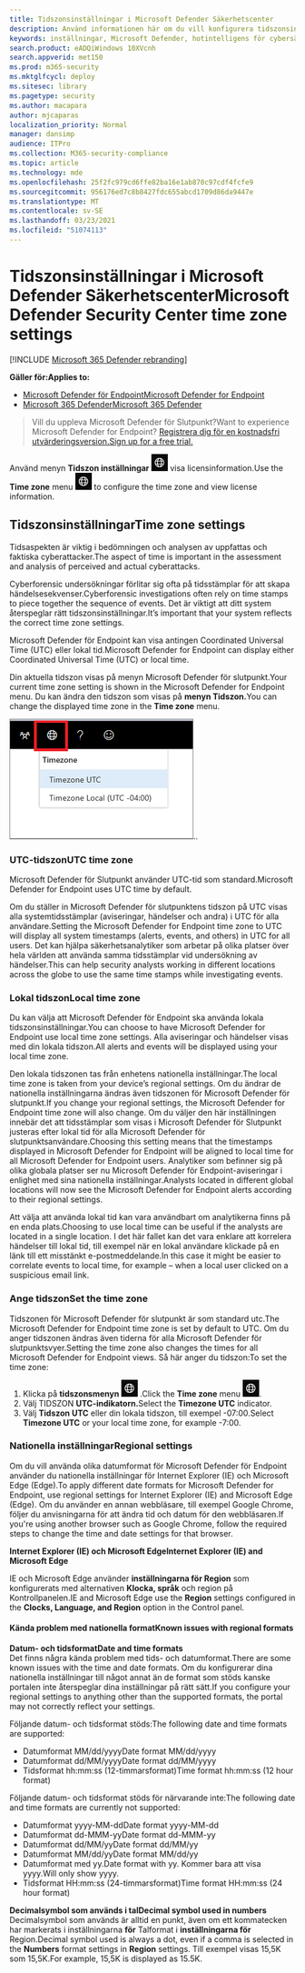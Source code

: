 ```yaml
---
title: Tidszonsinställningar i Microsoft Defender Säkerhetscenter
description: Använd informationen här om du vill konfigurera tidszonsinställningarna för säkerhetscentret i Microsoft Defender och visa licensinformation.
keywords: inställningar, Microsoft Defender, hotintelligens för cybersäkerhet, avancerat skydd mot hot, tidszon, utc, lokal tid, licens
search.product: eADQiWindows 10XVcnh
search.appverid: met150
ms.prod: m365-security
ms.mktglfcycl: deploy
ms.sitesec: library
ms.pagetype: security
ms.author: macapara
author: mjcaparas
localization_priority: Normal
manager: dansimp
audience: ITPro
ms.collection: M365-security-compliance
ms.topic: article
ms.technology: mde
ms.openlocfilehash: 25f2fc979cd6ffe82ba16e1ab870c97cdf4fcfe9
ms.sourcegitcommit: 956176ed7c8b8427fdc655abcd1709d86da9447e
ms.translationtype: MT
ms.contentlocale: sv-SE
ms.lasthandoff: 03/23/2021
ms.locfileid: "51074113"
---
```

# <a name="microsoft-defender-security-center-time-zone-settings"></a><span data-ttu-id="57d33-104">Tidszonsinställningar i Microsoft Defender Säkerhetscenter</span><span class="sxs-lookup"><span data-stu-id="57d33-104">Microsoft Defender Security Center time zone settings</span></span>

[!INCLUDE [Microsoft 365 Defender rebranding](../../includes/microsoft-defender.md)]

<span data-ttu-id="57d33-105">**Gäller för:**</span><span class="sxs-lookup"><span data-stu-id="57d33-105">**Applies to:**</span></span>
- [<span data-ttu-id="57d33-106">Microsoft Defender för Endpoint</span><span class="sxs-lookup"><span data-stu-id="57d33-106">Microsoft Defender for Endpoint</span></span>](https://go.microsoft.com/fwlink/p/?linkid=2146631)
- [<span data-ttu-id="57d33-107">Microsoft 365 Defender</span><span class="sxs-lookup"><span data-stu-id="57d33-107">Microsoft 365 Defender</span></span>](https://go.microsoft.com/fwlink/?linkid=2118804)




><span data-ttu-id="57d33-108">Vill du uppleva Microsoft Defender för Slutpunkt?</span><span class="sxs-lookup"><span data-stu-id="57d33-108">Want to experience Microsoft Defender for Endpoint?</span></span> [<span data-ttu-id="57d33-109">Registrera dig för en kostnadsfri utvärderingsversion.</span><span class="sxs-lookup"><span data-stu-id="57d33-109">Sign up for a free trial.</span></span>](https://www.microsoft.com/microsoft-365/windows/microsoft-defender-atp?ocid=docs-wdatp-settings-abovefoldlink)

<span data-ttu-id="57d33-110">Använd menyn **Tidszon inställningar** ![ Tidszon inställningar1 för att konfigurera tidszon och ](images/atp-time-zone.png) visa licensinformation.</span><span class="sxs-lookup"><span data-stu-id="57d33-110">Use the **Time zone** menu ![Time zone settings icon1](images/atp-time-zone.png) to configure the time zone and view license information.</span></span>

## <a name="time-zone-settings"></a><span data-ttu-id="57d33-111">Tidszonsinställningar</span><span class="sxs-lookup"><span data-stu-id="57d33-111">Time zone settings</span></span>
<span data-ttu-id="57d33-112">Tidsaspekten är viktig i bedömningen och analysen av uppfattas och faktiska cyberattacker.</span><span class="sxs-lookup"><span data-stu-id="57d33-112">The aspect of time is important in the assessment and analysis of perceived and actual cyberattacks.</span></span>

<span data-ttu-id="57d33-113">Cyberforensic undersökningar förlitar sig ofta på tidsstämplar för att skapa händelsesekvenser.</span><span class="sxs-lookup"><span data-stu-id="57d33-113">Cyberforensic investigations often rely on time stamps to piece together the sequence of events.</span></span> <span data-ttu-id="57d33-114">Det är viktigt att ditt system återspeglar rätt tidszonsinställningar.</span><span class="sxs-lookup"><span data-stu-id="57d33-114">It’s important that your system reflects the correct time zone settings.</span></span>

<span data-ttu-id="57d33-115">Microsoft Defender för Endpoint kan visa antingen Coordinated Universal Time (UTC) eller lokal tid.</span><span class="sxs-lookup"><span data-stu-id="57d33-115">Microsoft Defender for Endpoint can display either Coordinated Universal Time (UTC) or local time.</span></span>

<span data-ttu-id="57d33-116">Din aktuella tidszon visas på menyn Microsoft Defender för slutpunkt.</span><span class="sxs-lookup"><span data-stu-id="57d33-116">Your current time zone setting is shown in the Microsoft Defender for Endpoint menu.</span></span> <span data-ttu-id="57d33-117">Du kan ändra den tidszon som visas på **menyn Tidszon.**</span><span class="sxs-lookup"><span data-stu-id="57d33-117">You can change the displayed time zone in the **Time zone** menu.</span></span>

![Ikon för tidszonsinställningar2](images/atp-time-zone-menu.png)<span data-ttu-id="57d33-119">.</span><span class="sxs-lookup"><span data-stu-id="57d33-119">.</span></span>

### <a name="utc-time-zone"></a><span data-ttu-id="57d33-120">UTC-tidszon</span><span class="sxs-lookup"><span data-stu-id="57d33-120">UTC time zone</span></span>
<span data-ttu-id="57d33-121">Microsoft Defender för Slutpunkt använder UTC-tid som standard.</span><span class="sxs-lookup"><span data-stu-id="57d33-121">Microsoft Defender for Endpoint uses UTC time by default.</span></span>

<span data-ttu-id="57d33-122">Om du ställer in Microsoft Defender för slutpunktens tidszon på UTC visas alla systemtidsstämplar (aviseringar, händelser och andra) i UTC för alla användare.</span><span class="sxs-lookup"><span data-stu-id="57d33-122">Setting the Microsoft Defender for Endpoint time zone to UTC will display all system timestamps (alerts, events, and others) in UTC for all users.</span></span> <span data-ttu-id="57d33-123">Det kan hjälpa säkerhetsanalytiker som arbetar på olika platser över hela världen att använda samma tidsstämplar vid undersökning av händelser.</span><span class="sxs-lookup"><span data-stu-id="57d33-123">This can help security analysts working in different locations across the globe to use the same time stamps while investigating events.</span></span>

### <a name="local-time-zone"></a><span data-ttu-id="57d33-124">Lokal tidszon</span><span class="sxs-lookup"><span data-stu-id="57d33-124">Local time zone</span></span>
<span data-ttu-id="57d33-125">Du kan välja att Microsoft Defender för Endpoint ska använda lokala tidszonsinställningar.</span><span class="sxs-lookup"><span data-stu-id="57d33-125">You can choose to have Microsoft Defender for Endpoint use local time zone settings.</span></span> <span data-ttu-id="57d33-126">Alla aviseringar och händelser visas med din lokala tidszon.</span><span class="sxs-lookup"><span data-stu-id="57d33-126">All alerts and events will be displayed using your local time zone.</span></span>

<span data-ttu-id="57d33-127">Den lokala tidszonen tas från enhetens nationella inställningar.</span><span class="sxs-lookup"><span data-stu-id="57d33-127">The local time zone is taken from your device’s regional settings.</span></span> <span data-ttu-id="57d33-128">Om du ändrar de nationella inställningarna ändras även tidszonen för Microsoft Defender för slutpunkt.</span><span class="sxs-lookup"><span data-stu-id="57d33-128">If you change your regional settings, the Microsoft Defender for Endpoint time zone will also change.</span></span> <span data-ttu-id="57d33-129">Om du väljer den här inställningen innebär det att tidsstämplar som visas i Microsoft Defender för Slutpunkt justeras efter lokal tid för alla Microsoft Defender för slutpunktsanvändare.</span><span class="sxs-lookup"><span data-stu-id="57d33-129">Choosing this setting means that the timestamps displayed in Microsoft Defender for Endpoint will be aligned to local time for all Microsoft Defender for Endpoint users.</span></span> <span data-ttu-id="57d33-130">Analytiker som befinner sig på olika globala platser ser nu Microsoft Defender för Endpoint-aviseringar i enlighet med sina nationella inställningar.</span><span class="sxs-lookup"><span data-stu-id="57d33-130">Analysts located in different global locations will now see the Microsoft Defender for Endpoint alerts according to their regional settings.</span></span>

<span data-ttu-id="57d33-131">Att välja att använda lokal tid kan vara användbart om analytikerna finns på en enda plats.</span><span class="sxs-lookup"><span data-stu-id="57d33-131">Choosing to use local time can be useful if the analysts are located in a single location.</span></span> <span data-ttu-id="57d33-132">I det här fallet kan det vara enklare att korrelera händelser till lokal tid, till exempel när en lokal användare klickade på en länk till ett misstänkt e-postmeddelande.</span><span class="sxs-lookup"><span data-stu-id="57d33-132">In this case it might be easier to correlate events to local time, for example – when a local user clicked on a suspicious email link.</span></span>

### <a name="set-the-time-zone"></a><span data-ttu-id="57d33-133">Ange tidszon</span><span class="sxs-lookup"><span data-stu-id="57d33-133">Set the time zone</span></span>
<span data-ttu-id="57d33-134">Tidszonen för Microsoft Defender för slutpunkt är som standard utc.</span><span class="sxs-lookup"><span data-stu-id="57d33-134">The Microsoft Defender for Endpoint time zone is set by default to UTC.</span></span>
<span data-ttu-id="57d33-135">Om du anger tidszonen ändras även tiderna för alla Microsoft Defender för slutpunktsvyer.</span><span class="sxs-lookup"><span data-stu-id="57d33-135">Setting the time zone also changes the times for all Microsoft Defender for Endpoint views.</span></span>
<span data-ttu-id="57d33-136">Så här anger du tidszon:</span><span class="sxs-lookup"><span data-stu-id="57d33-136">To set the time zone:</span></span>

1. <span data-ttu-id="57d33-137">Klicka på **tidszonsmenyn** ![ Tidszoninställningar ikon3 ](images/atp-time-zone.png) .</span><span class="sxs-lookup"><span data-stu-id="57d33-137">Click the **Time zone** menu ![Time zone settings icon3](images/atp-time-zone.png).</span></span>
2. <span data-ttu-id="57d33-138">Välj TIDSZON **UTC-indikatorn.**</span><span class="sxs-lookup"><span data-stu-id="57d33-138">Select the **Timezone UTC** indicator.</span></span>
3. <span data-ttu-id="57d33-139">Välj **Tidszon UTC** eller din lokala tidszon, till exempel -07:00.</span><span class="sxs-lookup"><span data-stu-id="57d33-139">Select **Timezone UTC** or your local time zone, for example -7:00.</span></span>

### <a name="regional-settings"></a><span data-ttu-id="57d33-140">Nationella inställningar</span><span class="sxs-lookup"><span data-stu-id="57d33-140">Regional settings</span></span>
<span data-ttu-id="57d33-141">Om du vill använda olika datumformat för Microsoft Defender för Endpoint använder du nationella inställningar för Internet Explorer (IE) och Microsoft Edge (Edge).</span><span class="sxs-lookup"><span data-stu-id="57d33-141">To apply different date formats for Microsoft Defender for Endpoint, use regional settings for Internet Explorer (IE) and Microsoft Edge (Edge).</span></span> <span data-ttu-id="57d33-142">Om du använder en annan webbläsare, till exempel Google Chrome, följer du anvisningarna för att ändra tid och datum för den webbläsaren.</span><span class="sxs-lookup"><span data-stu-id="57d33-142">If you're using another browser such as Google Chrome, follow the required steps to change the time and date settings for that browser.</span></span> 


<span data-ttu-id="57d33-143">**Internet Explorer (IE) och Microsoft Edge**</span><span class="sxs-lookup"><span data-stu-id="57d33-143">**Internet Explorer (IE) and Microsoft Edge**</span></span>

<span data-ttu-id="57d33-144">IE och Microsoft Edge använder **inställningarna för Region** som konfigurerats med alternativen **Klocka, språk** och region på Kontrollpanelen.</span><span class="sxs-lookup"><span data-stu-id="57d33-144">IE and Microsoft Edge use the **Region** settings configured in the **Clocks, Language, and Region** option in the Control panel.</span></span> 


#### <a name="known-issues-with-regional-formats"></a><span data-ttu-id="57d33-145">Kända problem med nationella format</span><span class="sxs-lookup"><span data-stu-id="57d33-145">Known issues with regional formats</span></span>

<span data-ttu-id="57d33-146">**Datum- och tidsformat**</span><span class="sxs-lookup"><span data-stu-id="57d33-146">**Date and time formats**</span></span><br>
<span data-ttu-id="57d33-147">Det finns några kända problem med tids- och datumformat.</span><span class="sxs-lookup"><span data-stu-id="57d33-147">There are some known issues with the time and date formats.</span></span> <span data-ttu-id="57d33-148">Om du konfigurerar dina nationella inställningar till något annat än de format som stöds kanske portalen inte återspeglar dina inställningar på rätt sätt.</span><span class="sxs-lookup"><span data-stu-id="57d33-148">If you configure your regional settings to anything other than the supported formats, the portal may not correctly reflect your settings.</span></span>

<span data-ttu-id="57d33-149">Följande datum- och tidsformat stöds:</span><span class="sxs-lookup"><span data-stu-id="57d33-149">The following date and time formats are supported:</span></span>
- <span data-ttu-id="57d33-150">Datumformat MM/dd/yyyy</span><span class="sxs-lookup"><span data-stu-id="57d33-150">Date format MM/dd/yyyy</span></span>
- <span data-ttu-id="57d33-151">Datumformat dd/MM/yyyy</span><span class="sxs-lookup"><span data-stu-id="57d33-151">Date format dd/MM/yyyy</span></span>
- <span data-ttu-id="57d33-152">Tidsformat hh:mm:ss (12-timmarsformat)</span><span class="sxs-lookup"><span data-stu-id="57d33-152">Time format hh:mm:ss (12 hour format)</span></span>

<span data-ttu-id="57d33-153">Följande datum- och tidsformat stöds för närvarande inte:</span><span class="sxs-lookup"><span data-stu-id="57d33-153">The following date and time formats are currently not supported:</span></span>
- <span data-ttu-id="57d33-154">Datumformat yyyy-MM-dd</span><span class="sxs-lookup"><span data-stu-id="57d33-154">Date format yyyy-MM-dd</span></span>
- <span data-ttu-id="57d33-155">Datumformat dd-MMM-yy</span><span class="sxs-lookup"><span data-stu-id="57d33-155">Date format dd-MMM-yy</span></span>
- <span data-ttu-id="57d33-156">Datumformat dd/MM/yy</span><span class="sxs-lookup"><span data-stu-id="57d33-156">Date format dd/MM/yy</span></span>
- <span data-ttu-id="57d33-157">Datumformat MM/dd/yy</span><span class="sxs-lookup"><span data-stu-id="57d33-157">Date format MM/dd/yy</span></span>
- <span data-ttu-id="57d33-158">Datumformat med yy.</span><span class="sxs-lookup"><span data-stu-id="57d33-158">Date format with yy.</span></span> <span data-ttu-id="57d33-159">Kommer bara att visa yyyy.</span><span class="sxs-lookup"><span data-stu-id="57d33-159">Will only show yyyy.</span></span>
- <span data-ttu-id="57d33-160">Tidsformat HH:mm:ss (24-timmarsformat)</span><span class="sxs-lookup"><span data-stu-id="57d33-160">Time format HH:mm:ss (24 hour format)</span></span>

<span data-ttu-id="57d33-161">**Decimalsymbol som används i tal**</span><span class="sxs-lookup"><span data-stu-id="57d33-161">**Decimal symbol used in numbers**</span></span><br>
<span data-ttu-id="57d33-162">Decimalsymbol som används är alltid en punkt, även om ett kommatecken har markerats i inställningarna **för** Talformat i **inställningarna för** Region.</span><span class="sxs-lookup"><span data-stu-id="57d33-162">Decimal symbol used is always a dot, even if a comma is selected in  the **Numbers** format settings in **Region** settings.</span></span> <span data-ttu-id="57d33-163">Till exempel visas 15,5K som 15,5K.</span><span class="sxs-lookup"><span data-stu-id="57d33-163">For example, 15,5K is displayed as 15.5K.</span></span>


